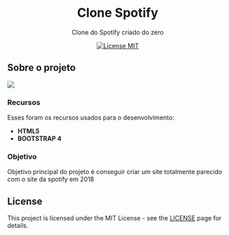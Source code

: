 <h1 align="center">
Clone Spotify
</h1>

<p align="center">Clone do Spotify criado do zero</p>

<p align="center">
  <a href="https://opensource.org/licenses/MIT">
    <img src="https://img.shields.io/badge/License-MIT-blue.svg" alt="License MIT">
  </a>
</p>

## Sobre o projeto
<img src="imagens/Capturar.PNG" ></img>
### Recursos
Esses foram os recursos usados para o desenvolvimento:

- **HTML5** 
- **BOOTSTRAP 4**

### Objetivo
Objetivo principal do projeto é conseguir criar um site totalmente parecido com o site da spotify em 2018

## License

This project is licensed under the MIT License - see the [LICENSE](https://opensource.org/licenses/MIT) page for details.
